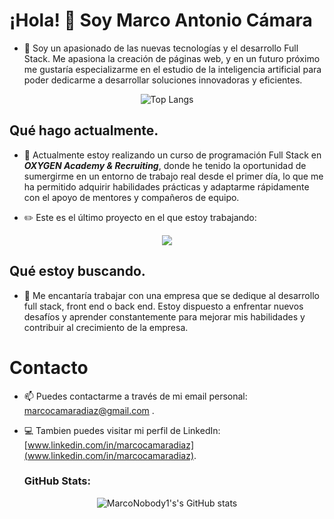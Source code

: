 # ¡Hola! 👋 Soy Marco Antonio Cámara
- 👀 Soy un apasionado de las nuevas tecnologías y el desarrollo Full Stack. Me apasiona la creación de páginas web, y en un futuro próximo me gustaría especializarme en el estudio de la inteligencia artificial para poder dedicarme a desarrollar soluciones innovadoras y eficientes.

<p align="center">
  <img src="https://github-readme-stats.vercel.app/api/top-langs/?username=MarcoNobody1&layout=compact&locale=es" alt="Top Langs">
</p>

## Qué hago actualmente.
- 🌱 Actualmente estoy realizando un curso de programación Full Stack en _**OXYGEN Academy & Recruiting**_, donde he tenido la oportunidad de sumergirme en un entorno de trabajo real desde el primer día, lo que me ha permitido adquirir habilidades prácticas y adaptarme rápidamente con el apoyo de mentores y compañeros de equipo.

- :pencil2: Este es el último proyecto en el que estoy trabajando:
<p align="center">
  <a href="https://github.com/MarcoNobody1/HotelMiranda">
    <img align="center" src="https://github-readme-stats.vercel.app/api/pin?username=MarcoNobody1&repo=HotelMiranda&title_color=fff&icon_color=f9f9f9&text_color=9f9f9f&bg_color=151515" />
  </a>
</p>

## Qué estoy buscando.
- 💞️ Me encantaría trabajar con una empresa que se dedique al desarrollo full stack, front end o back end. Estoy dispuesto a enfrentar nuevos desafíos y aprender constantemente para mejorar mis habilidades y contribuir al crecimiento de la empresa.

# Contacto

- 📫 Puedes contactarme a través de mi email personal: marcocamaradiaz@gmail.com .

- 💻 Tambien puedes visitar mi perfil de LinkedIn: [www.linkedin.com/in/marcocamaradiaz](www.linkedin.com/in/marcocamaradiaz).

  ### GitHub Stats:


<p align="center">
  <img src="https://github-readme-stats.vercel.app/api?username=MarcoNobody1&show_icons=true&theme=transparent&hide=issues,contribs&locale=es" alt="MarcoNobody1's's GitHub stats">
</p>
